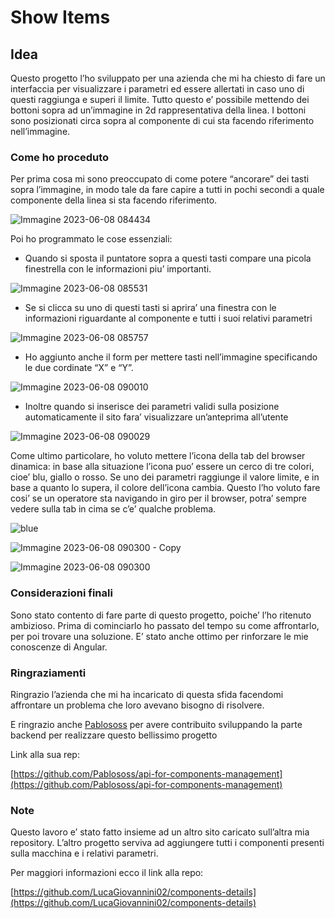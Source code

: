 # Show Items

## Idea

Questo progetto l’ho sviluppato per una azienda che mi ha chiesto di fare un interfaccia per visualizzare i parametri ed essere allertati in caso uno di questi raggiunga e superi il limite. Tutto questo e’ possibile mettendo dei bottoni sopra ad un’immagine in 2d rappresentativa della linea. I bottoni sono posizionati circa sopra al componente di cui sta facendo riferimento nell’immagine.

### Come ho proceduto

Per prima cosa mi sono preoccupato di come potere “ancorare” dei tasti sopra l’immagine, in modo tale da fare capire a tutti in pochi secondi a quale componente della linea si sta facendo riferimento.

![Immagine 2023-06-08 084434](https://github.com/LucaGiovannini02/details-by-a-photo/assets/58634285/4654f95f-e823-47a5-96a5-6ec03fab0696)

Poi ho programmato le cose essenziali:

- Quando si sposta il puntatore sopra a questi tasti compare una picola finestrella con le informazioni piu’ importanti.

![Immagine 2023-06-08 085531](https://github.com/LucaGiovannini02/details-by-a-photo/assets/58634285/be1a91ec-e9bf-461e-86d8-4045866c1224)

- Se si clicca su uno di questi tasti si aprira’ una finestra con le informazioni riguardante al componente e tutti i suoi relativi parametri

![Immagine 2023-06-08 085757](https://github.com/LucaGiovannini02/details-by-a-photo/assets/58634285/7dd36b54-fd24-4bf7-b45a-0b783a1dd605)

- Ho aggiunto anche il form per mettere tasti nell’immagine specificando le due cordinate “X” e “Y”.

![Immagine 2023-06-08 090010](https://github.com/LucaGiovannini02/details-by-a-photo/assets/58634285/6bb29d80-e0ee-45ec-9769-1c00baa34db4)

- Inoltre quando si inserisce dei parametri validi sulla posizione automaticamente il sito fara’ visualizzare un’anteprima all’utente

![Immagine 2023-06-08 090029](https://github.com/LucaGiovannini02/details-by-a-photo/assets/58634285/0dbda75b-6b2d-4fa7-944d-c3b93d8ef22a)

Come ultimo particolare, ho voluto mettere l’icona della tab del browser dinamica: in base alla situazione l’icona puo’ essere un cerco di tre colori, cioe’ blu, giallo o rosso. Se uno dei parametri raggiunge il valore limite, e in base a quanto lo supera, il colore dell’icona cambia. Questo l’ho voluto fare cosi’ se un operatore sta navigando in giro per il browser, potra’ sempre vedere sulla tab in cima se c’e’ qualche problema.

![blue](https://github.com/LucaGiovannini02/details-by-a-photo/assets/58634285/36b06041-c8bc-4740-81d5-8fd2fdec574e)

![Immagine 2023-06-08 090300 - Copy](https://github.com/LucaGiovannini02/details-by-a-photo/assets/58634285/520def56-09fc-40a2-90fe-c52692f423be)

![Immagine 2023-06-08 090300](https://github.com/LucaGiovannini02/details-by-a-photo/assets/58634285/b400da53-07d4-4778-9957-c04c41d66b10)

### Considerazioni finali

Sono stato contento di fare parte di questo progetto, poiche’ l’ho ritenuto ambizioso. Prima di cominciarlo ho passato del tempo su come affrontarlo, per poi trovare una soluzione. E’ stato anche ottimo per rinforzare le mie conoscenze di Angular.

### Ringraziamenti

Ringrazio l’azienda che mi ha incaricato di questa sfida facendomi affrontare un problema che loro avevano bisogno di risolvere. 

E ringrazio anche [Pablososs](https://github.com/Pablososs) per avere contribuito sviluppando la parte backend per realizzare questo bellissimo progetto

Link alla sua rep:

[https://github.com/Pablososs/api-for-components-management](https://github.com/Pablososs/api-for-components-management)

### Note

Questo lavoro e’ stato fatto insieme ad un altro sito caricato sull’altra mia repository. L’altro progetto serviva ad aggiungere tutti i componenti presenti sulla macchina e i relativi parametri.

Per maggiori informazioni ecco il link alla repo:

[https://github.com/LucaGiovannini02/components-details](https://github.com/LucaGiovannini02/components-details)
